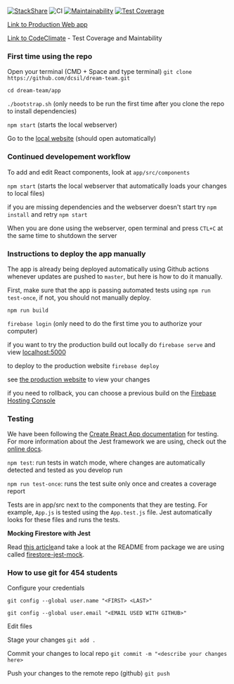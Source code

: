 [![StackShare](http://img.shields.io/badge/tech-stack-0690fa.svg?style=flat)](https://stackshare.io/dcsil/dreamtune)
![CI](https://github.com/dcsil/dream-team/workflows/ReactAppCI/badge.svg)
[![Maintainability](https://api.codeclimate.com/v1/badges/7f87a22ae67adec9e7aa/maintainability)](https://codeclimate.com/repos/5e52ed5d4c82bf01780003db/maintainability)
[![Test Coverage](https://api.codeclimate.com/v1/badges/7f87a22ae67adec9e7aa/test_coverage)](https://codeclimate.com/repos/5e52ed5d4c82bf01780003db/test_coverage)

[Link to Production Web app](https://dreamtune-cdf8a.web.app/)

[Link to CodeClimate](https://codeclimate.com/repos/5e52ed5d4c82bf01780003db) - Test Coverage and Maintability

### First time using the repo
Open your terminal (CMD + Space and type terminal)
`git clone https://github.com/dcsil/dream-team.git` 

`cd dream-team/app` 

`./bootstrap.sh` (only needs to be run the first time after you clone the repo to install dependencies)

`npm start` (starts the local webserver)

Go to the [local website](http://localhost:3000/) (should open automatically) 

### Continued developement workflow

To add and edit React components, look at `app/src/components`

`npm start` (starts the local webserver that automatically loads your changes to local files)

if you are missing dependencies and the webserver doesn't start try `npm install` and retry `npm start`

When you are done using the webserver, open terminal and press `CTL+C` at the same time to shutdown the server


### Instructions to deploy the app manually

The app is already being deployed automatically using Github actions whenever updates are pushed to `master`, but here is how to do it manually. 

First, make sure that the app is passing automated tests using `npm run test-once`, if not, you should not manually deploy. 

`npm run build`

`firebase login` (only need to do the first time you to authorize your computer) 

if you want to try the production build out locally do `firebase serve` and view [localhost:5000](http://localhost:5000)

to deploy to the production website `firebase deploy`

see [the production website](https://dreamtune-cdf8a.web.app/) to view your changes

if you need to rollback, you can choose a previous build on the [Firebase Hosting Console](https://console.firebase.google.com/u/0/project/dreamtune-cdf8a/hosting/main)

### Testing

We have been following the [Create React App documentation](https://create-react-app.dev/docs/running-tests/) for testing. For more information about the Jest framework we are using, check out the [online docs](https://jestjs.io/en/).

`npm test`: run tests in watch mode, where changes are automatically detected and tested as you develop run

`npm run test-once`: runs the test suite only once and creates a coverage report

Tests are in app/src next to the components that they are testing. For example, `App.js` is tested using the `App.test.js` file. Jest automatically looks for these files and runs the tests. 

**Mocking Firestore with Jest**

Read [this article](https://medium.com/stories-from-upstatement/jest-mocks-roasting-on-an-open-firestore-36fa55b76953)and take a look at the README from package we are using called [firestore-jest-mock](https://github.com/Upstatement/firestore-jest-mock).

### How to use git for 454 students
Configure your credentials 

`git config --global user.name "<FIRST> <LAST>"`

`git config --global user.email "<EMAIL USED WITH GITHUB>"`

Edit files

Stage your changes `git add .`

Commit your changes to local repo `git commit -m "<describe your changes here>`

Push your changes to the remote repo (github) `git push`
